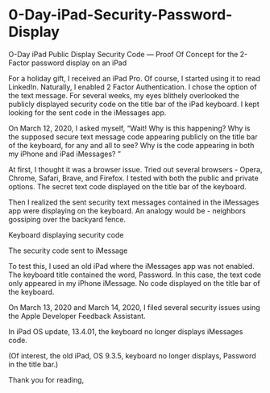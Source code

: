 # 0-Day-iPad-Security-Password-Display
O-Day iPad Public Display Security Code —  Proof Of Concept for the 2-Factor password display on an iPad 


For a holiday gift, I received an iPad Pro. Of course, I started using it to read LinkedIn. Naturally, I enabled 2 Factor Authentication. I chose the option of the text message. For several weeks, my eyes blithely overlooked the publicly displayed security code on the title bar of the iPad keyboard. I kept looking for the sent code in the iMessages app. 

On March 12, 2020, I asked myself, “Wait! Why is this happening? Why is the supposed secure text message code appearing publicly on the title bar of the keyboard, for any and all to see? Why is the code appearing in both my iPhone and iPad iMessages? ” 

At first, I thought it was a browser issue. Tried out several browsers - Opera, Chrome, Safari, Brave, and Firefox. I tested with both the public and private options. The secret text code displayed on the title bar of the keyboard.

Then I realized the sent security text messages contained in the iMessages app were displaying on the keyboard. An analogy would be - neighbors gossiping over the backyard fence. 

Keyboard displaying security code



The security code  sent to iMessage 


To test this, I used an old iPad where the iMessages app was not enabled. The keyboard title contained the word, Password. In this case, the text code only appeared in my iPhone iMessage. No code displayed on the title bar of the keyboard. 

On March 13, 2020 and March 14, 2020, I filed several security issues using the Apple Developer Feedback Assistant.  

In iPad OS update, 13.4.01, the keyboard no longer displays iMessages code.

(Of interest, the old iPad, OS 9.3.5, keyboard no longer displays, Password in the title bar.)

Thank you for reading,
